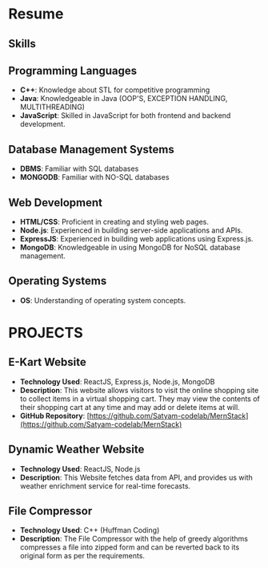 # Resume
## Skills

## Programming Languages
- **C++**: Knowledge about STL for competitive programming
- **Java**: Knowledgeable in Java (OOP'S, EXCEPTION HANDLING, MULTITHREADING)
- **JavaScript**: Skilled in JavaScript for both frontend and backend development.

## Database Management Systems
- **DBMS**: Familiar with SQL databases
- **MONGODB**:  Familiar with NO-SQL databases
## Web Development
- **HTML/CSS**: Proficient in creating and styling web pages.
- **Node.js**: Experienced in building server-side applications and APIs.
- **ExpressJS**: Experienced in building web applications using Express.js.
- **MongoDB**: Knowledgeable in using MongoDB for NoSQL database management.

## Operating Systems
- **OS**: Understanding of operating system concepts.



# PROJECTS

## E-Kart Website

- **Technology Used**: ReactJS, Express.js, Node.js, MongoDB
- **Description**: This website allows visitors to visit the online shopping site to collect items in a virtual shopping cart. They may view the contents of their shopping cart at any time and may add or delete items at will.
- **GitHub Repository**: [https://github.com/Satyam-codelab/MernStack](https://github.com/Satyam-codelab/MernStack)

## Dynamic Weather Website

- **Technology Used**: ReactJS, Node.js
- **Description**: This Website fetches data from API, and provides us with weather enrichment service for real-time forecasts.


## File Compressor

- **Technology Used**: C++ (Huffman Coding)
- **Description**: The File Compressor with the help of greedy algorithms compresses a file into zipped form and can be reverted back to its original form as per the requirements.
